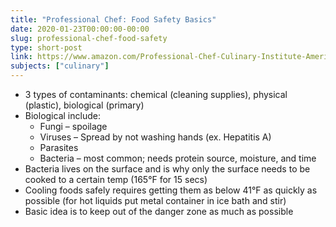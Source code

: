 ```yaml
---
title: "Professional Chef: Food Safety Basics"
date: 2020-01-23T00:00:00-00:00
slug: professional-chef-food-safety
type: short-post
link: https://www.amazon.com/Professional-Chef-Culinary-Institute-America/dp/0470421355/
subjects: ["culinary"]
---
```


* 3 types of contaminants: chemical (cleaning supplies), physical (plastic), biological (primary)
* Biological include:
    * Fungi – spoilage
    * Viruses – Spread by not washing hands (ex. Hepatitis A)
    * Parasites
    * Bacteria – most common; needs protein source, moisture, and time
* Bacteria lives on the surface and is why only the surface needs to be cooked to a certain temp (165°F for 15 secs)
* Cooling foods safely requires getting them as below 41°F as quickly as possible (for hot liquids put metal container in ice bath and stir)
* Basic idea is to keep out of the danger zone as much as possible
